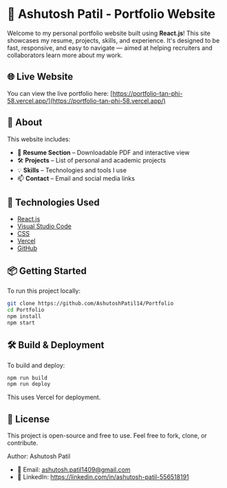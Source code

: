 # 💼 Ashutosh Patil - Portfolio Website

Welcome to my personal portfolio website built using **React.js**! This site showcases my resume, projects, skills, and experience. It's designed to be fast, responsive, and easy to navigate — aimed at helping recruiters and collaborators learn more about my work.

## 🌐 Live Website

You can view the live portfolio here: [https://portfolio-tan-phi-58.vercel.app/](https://portfolio-tan-phi-58.vercel.app/)

## 📄 About

This website includes:

- 📜 **Resume Section** – Downloadable PDF and interactive view
- 🛠️ **Projects** – List of personal and academic projects
- 💡 **Skills** – Technologies and tools I use
- 📫 **Contact** – Email and social media links

## 🚀 Technologies Used

- [React.js](https://reactjs.org/)
- [Visual Studio Code](https://code.visualstudio.com/)
- [CSS](https://www.w3.org/Style/CSS/Overview.en.html)
- [Vercel](https://vercel.com/)
- [GitHub](https://github.com/)

## 📦 Getting Started

To run this project locally:

```bash
git clone https://github.com/AshutoshPatil14/Portfolio
cd Portfolio
npm install
npm start
```

## 🛠️ Build & Deployment
To build and deploy:

```bash
npm run build
npm run deploy
```

This uses Vercel for deployment.

## 📄 License
This project is open-source and free to use. Feel free to fork, clone, or contribute.

Author: Ashutosh Patil
- 📧 Email: ashutosh.patil1409@gmail.com
- 🔗 LinkedIn: https://linkedin.com/in/ashutosh-patil-556518191
